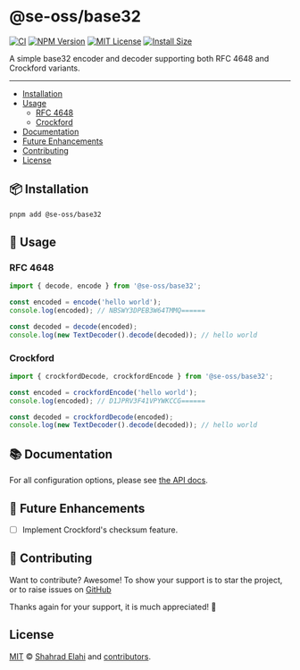 # @se-oss/base32

[![CI](https://github.com/shahradelahi/@se-oss/base32/actions/workflows/ci.yml/badge.svg?branch=main&event=push)](https://github.com/shahradelahi/@se-oss/base32/actions/workflows/ci.yml)
[![NPM Version](https://img.shields.io/npm/v/@se-oss/base32.svg)](https://www.npmjs.com/package/@se-oss/base32)
[![MIT License](https://img.shields.io/badge/License-MIT-blue.svg?style=flat)](/LICENSE)
[![Install Size](https://packagephobia.com/badge?p=@se-oss/base32)](https://packagephobia.com/result?p=@se-oss/base32)

A simple base32 encoder and decoder supporting both RFC 4648 and Crockford variants.

---

- [Installation](#-installation)
- [Usage](#-usage)
  - [RFC 4648](#rfc-4648)
  - [Crockford](#crockford)
- [Documentation](#-documentation)
- [Future Enhancements](#-future-enhancements)
- [Contributing](#-contributing)
- [License](#license)

## 📦 Installation

```bash
pnpm add @se-oss/base32
```

## 📖 Usage

### RFC 4648

```typescript
import { decode, encode } from '@se-oss/base32';

const encoded = encode('hello world');
console.log(encoded); // NBSWY3DPEB3W64TMMQ======

const decoded = decode(encoded);
console.log(new TextDecoder().decode(decoded)); // hello world
```

### Crockford

```typescript
import { crockfordDecode, crockfordEncode } from '@se-oss/base32';

const encoded = crockfordEncode('hello world');
console.log(encoded); // D1JPRV3F41VPYWKCCG======

const decoded = crockfordDecode(encoded);
console.log(new TextDecoder().decode(decoded)); // hello world
```

## 📚 Documentation

For all configuration options, please see [the API docs](https://www.jsdocs.io/package/@se-oss/base32).

## 🚀 Future Enhancements

- [ ] Implement Crockford's checksum feature.

## 🤝 Contributing

Want to contribute? Awesome! To show your support is to star the project, or to raise issues on [GitHub](https://github.com/shahradelahi/base32)

Thanks again for your support, it is much appreciated! 🙏

## License

[MIT](/LICENSE) © [Shahrad Elahi](https://github.com/shahradelahi) and [contributors](https://github.com/shahradelahi/base32/graphs/contributors).
